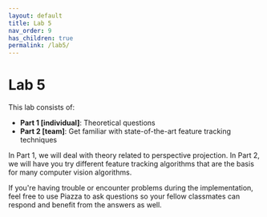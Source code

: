 ```yaml
---
layout: default
title: Lab 5
nav_order: 9
has_children: true
permalink: /lab5/
---
```


# Lab 5

This lab consists of:
- **Part 1 [individual]**: Theoretical questions
- **Part 2 [team]**: Get familiar with state-of-the-art feature tracking techniques

In Part 1, we will deal with theory related to perspective projection. In Part
2, we will have you try different feature tracking algorithms that are the basis
for many computer vision algorithms.

If you're having trouble or encounter problems during the implementation, feel
free to use Piazza to ask questions so your fellow classmates can respond and
benefit from the answers as well.


